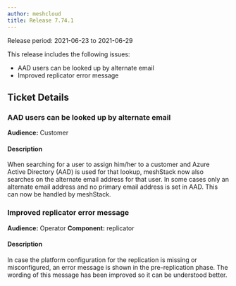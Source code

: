 ```yaml
---
author: meshcloud
title: Release 7.74.1
---
```


Release period: 2021-06-23 to 2021-06-29

This release includes the following issues:
* AAD users can be looked up by alternate email
* Improved replicator error message
<!--truncate-->

## Ticket Details
### AAD users can be looked up by alternate email
**Audience:** Customer


#### Description
When searching for a user to assign him/her to a customer and Azure Active Directory (AAD) is used for that lookup,
meshStack now also searches on the alternate email address for that user. In some cases only an alternate email
address and no primary email address is set in AAD. This can now be handled by meshStack.

### Improved replicator error message
**Audience:** Operator
**Component:** replicator


#### Description
In case the platform configuration for the replication is missing or misconfigured,
an error message is shown in the pre-replication phase. The wording of this message has been
improved so it can be understood better.

